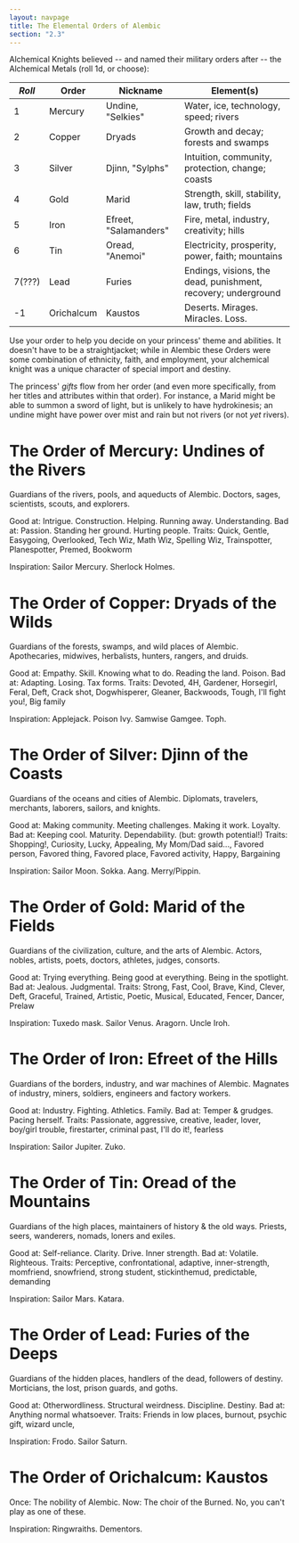 ```yaml
---
layout: navpage
title: The Elemental Orders of Alembic
section: "2.3"
---
```


Alchemical Knights believed -- and named their military orders after -- the Alchemical Metals (roll 1d, or choose):

| _Roll_ | Order   | Nickname | Element(s) |
|--------|---------|----------|------------|
| 1      | Mercury | Undine, "Selkies" | Water, ice, technology, speed; rivers |
| 2      | Copper  | Dryads   | Growth and decay; forests and swamps |
| 3      | Silver  | Djinn, "Sylphs" | Intuition, community, protection, change; coasts |
| 4      | Gold    | Marid    | Strength, skill, stability, law, truth; fields |
| 5      | Iron    | Efreet, "Salamanders" | Fire, metal, industry, creativity; hills  |
| 6      | Tin     | Oread, "Anemoi" | Electricity, prosperity, power, faith; mountains |
| 7(???) | Lead    | Furies   | Endings, visions, the dead, punishment, recovery; underground |
| -1     | Orichalcum | Kaustos  | Deserts. Mirages. Miracles. Loss. |

Use your order to help you decide on your princess' theme and abilities.
It doesn't have to be a straightjacket; while in Alembic these Orders were some combination of ethnicity, faith, and employment, your alchemical knight was a unique character of special import and destiny.

The princess' _gifts_ flow from her order (and even more specifically, from her titles and attributes within that order). For instance, a Marid might be able to summon a sword of light, but is unlikely to have hydrokinesis; an undine might have power over mist and rain but not rivers (or not _yet_ rivers).

# The Order of Mercury: Undines of the Rivers

Guardians of the rivers, pools, and aqueducts of Alembic.
Doctors, sages, scientists, scouts, and explorers.

Good at: Intrigue. Construction. Helping. Running away. Understanding.
Bad at: Passion. Standing her ground. Hurting people.
Traits: Quick, Gentle, Easygoing, Overlooked, Tech Wiz, Math Wiz, Spelling Wiz, Trainspotter, Planespotter, Premed, Bookworm

Inspiration: Sailor Mercury. Sherlock Holmes.

# The Order of Copper: Dryads of the Wilds

Guardians of the forests, swamps, and wild places of Alembic.
Apothecaries, midwives, herbalists, hunters, rangers, and druids.

Good at: Empathy. Skill. Knowing what to do. Reading the land. Poison.
Bad at: Adapting. Losing. Tax forms.
Traits: Devoted, 4H, Gardener, Horsegirl, Feral, Deft, Crack shot, Dogwhisperer, Gleaner, Backwoods, Tough, I'll fight you!, Big family

Inspiration: Applejack. Poison Ivy. Samwise Gamgee. Toph.

# The Order of Silver: Djinn of the Coasts

Guardians of the oceans and cities of Alembic.
Diplomats, travelers, merchants, laborers, sailors, and knights.

Good at: Making community. Meeting challenges. Making it work. Loyalty.
Bad at: Keeping cool. Maturity. Dependability. (but: growth potential!)
Traits: Shopping!, Curiosity, Lucky, Appealing, My Mom/Dad said..., Favored person, Favored thing, Favored place, Favored activity, Happy, Bargaining

Inspiration: Sailor Moon. Sokka. Aang. Merry/Pippin.

# The Order of Gold: Marid of the Fields

Guardians of the civilization, culture, and the arts of Alembic.
Actors, nobles, artists, poets, doctors, athletes, judges, consorts.

Good at: Trying everything. Being good at everything. Being in the spotlight.
Bad at: Jealous. Judgmental.
Traits: Strong, Fast, Cool, Brave, Kind, Clever, Deft, Graceful, Trained, Artistic, Poetic, Musical, Educated, Fencer, Dancer, Prelaw

Inspiration: Tuxedo mask. Sailor Venus. Aragorn. Uncle Iroh.

# The Order of Iron: Efreet of the Hills

Guardians of the borders, industry, and war machines of Alembic.
Magnates of industry, miners, soldiers, engineers and factory workers.

Good at: Industry. Fighting. Athletics. Family.
Bad at: Temper & grudges. Pacing herself.
Traits: Passionate, aggressive, creative, leader, lover, boy/girl trouble, firestarter, criminal past, I'll do it!, fearless

Inspiration: Sailor Jupiter. Zuko.

# The Order of Tin: Oread of the Mountains

Guardians of the high places, maintainers of history & the old ways.
Priests, seers, wanderers, nomads, loners and exiles.

Good at: Self-reliance. Clarity. Drive. Inner strength.
Bad at: Volatile. Righteous. 
Traits: Perceptive, confrontational, adaptive, inner-strength, momfriend, snowfriend, strong student, stickinthemud, predictable, demanding

Inspiration: Sailor Mars. Katara.

# The Order of Lead: Furies of the Deeps

Guardians of the hidden places, handlers of the dead, followers of destiny.
Morticians, the lost, prison guards, and goths.

Good at: Otherwordliness. Structural weirdness. Discipline. Destiny.
Bad at: Anything normal whatsoever.
Traits: Friends in low places, burnout, psychic gift, wizard uncle, 

Inspiration: Frodo. Sailor Saturn.

# The Order of Orichalcum: Kaustos

Once: The nobility of Alembic.
Now: The choir of the Burned.
No, you can't play as one of these.

Inspiration: Ringwraiths. Dementors.

